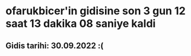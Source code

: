 # ofarukbicer'in gidisine son 3 gun 12 saat 13 dakika 08 saniye kaldi

## Gidis tarihi: 30.09.2022 :(